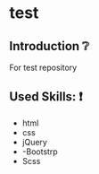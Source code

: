 # test

## Introduction :grey_question:
For test repository



## Used Skills: :exclamation:

- html
- css
- jQuery
- -Bootstrp
- Scss
